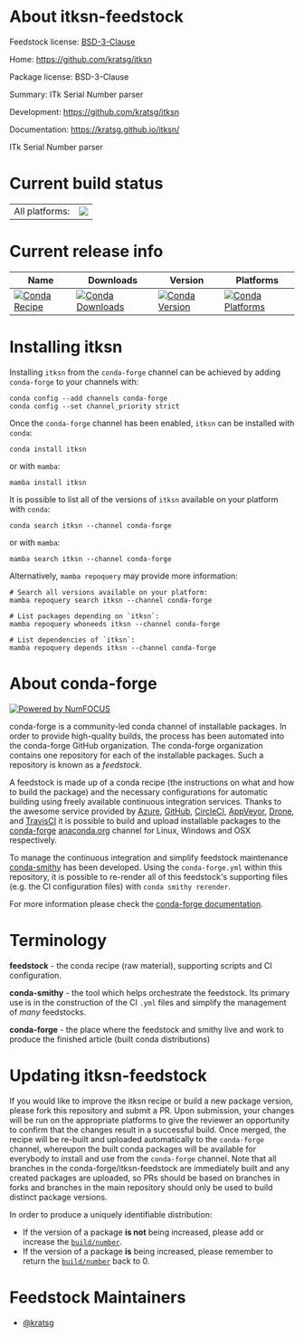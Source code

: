 About itksn-feedstock
=====================

Feedstock license: [BSD-3-Clause](https://github.com/conda-forge/itksn-feedstock/blob/main/LICENSE.txt)

Home: https://github.com/kratsg/itksn

Package license: BSD-3-Clause

Summary: ITk Serial Number parser

Development: https://github.com/kratsg/itksn

Documentation: https://kratsg.github.io/itksn/

ITk Serial Number parser

Current build status
====================


<table><tr><td>All platforms:</td>
    <td>
      <a href="https://dev.azure.com/conda-forge/feedstock-builds/_build/latest?definitionId=18708&branchName=main">
        <img src="https://dev.azure.com/conda-forge/feedstock-builds/_apis/build/status/itksn-feedstock?branchName=main">
      </a>
    </td>
  </tr>
</table>

Current release info
====================

| Name | Downloads | Version | Platforms |
| --- | --- | --- | --- |
| [![Conda Recipe](https://img.shields.io/badge/recipe-itksn-green.svg)](https://anaconda.org/conda-forge/itksn) | [![Conda Downloads](https://img.shields.io/conda/dn/conda-forge/itksn.svg)](https://anaconda.org/conda-forge/itksn) | [![Conda Version](https://img.shields.io/conda/vn/conda-forge/itksn.svg)](https://anaconda.org/conda-forge/itksn) | [![Conda Platforms](https://img.shields.io/conda/pn/conda-forge/itksn.svg)](https://anaconda.org/conda-forge/itksn) |

Installing itksn
================

Installing `itksn` from the `conda-forge` channel can be achieved by adding `conda-forge` to your channels with:

```
conda config --add channels conda-forge
conda config --set channel_priority strict
```

Once the `conda-forge` channel has been enabled, `itksn` can be installed with `conda`:

```
conda install itksn
```

or with `mamba`:

```
mamba install itksn
```

It is possible to list all of the versions of `itksn` available on your platform with `conda`:

```
conda search itksn --channel conda-forge
```

or with `mamba`:

```
mamba search itksn --channel conda-forge
```

Alternatively, `mamba repoquery` may provide more information:

```
# Search all versions available on your platform:
mamba repoquery search itksn --channel conda-forge

# List packages depending on `itksn`:
mamba repoquery whoneeds itksn --channel conda-forge

# List dependencies of `itksn`:
mamba repoquery depends itksn --channel conda-forge
```


About conda-forge
=================

[![Powered by
NumFOCUS](https://img.shields.io/badge/powered%20by-NumFOCUS-orange.svg?style=flat&colorA=E1523D&colorB=007D8A)](https://numfocus.org)

conda-forge is a community-led conda channel of installable packages.
In order to provide high-quality builds, the process has been automated into the
conda-forge GitHub organization. The conda-forge organization contains one repository
for each of the installable packages. Such a repository is known as a *feedstock*.

A feedstock is made up of a conda recipe (the instructions on what and how to build
the package) and the necessary configurations for automatic building using freely
available continuous integration services. Thanks to the awesome service provided by
[Azure](https://azure.microsoft.com/en-us/services/devops/), [GitHub](https://github.com/),
[CircleCI](https://circleci.com/), [AppVeyor](https://www.appveyor.com/),
[Drone](https://cloud.drone.io/welcome), and [TravisCI](https://travis-ci.com/)
it is possible to build and upload installable packages to the
[conda-forge](https://anaconda.org/conda-forge) [anaconda.org](https://anaconda.org/)
channel for Linux, Windows and OSX respectively.

To manage the continuous integration and simplify feedstock maintenance
[conda-smithy](https://github.com/conda-forge/conda-smithy) has been developed.
Using the ``conda-forge.yml`` within this repository, it is possible to re-render all of
this feedstock's supporting files (e.g. the CI configuration files) with ``conda smithy rerender``.

For more information please check the [conda-forge documentation](https://conda-forge.org/docs/).

Terminology
===========

**feedstock** - the conda recipe (raw material), supporting scripts and CI configuration.

**conda-smithy** - the tool which helps orchestrate the feedstock.
                   Its primary use is in the construction of the CI ``.yml`` files
                   and simplify the management of *many* feedstocks.

**conda-forge** - the place where the feedstock and smithy live and work to
                  produce the finished article (built conda distributions)


Updating itksn-feedstock
========================

If you would like to improve the itksn recipe or build a new
package version, please fork this repository and submit a PR. Upon submission,
your changes will be run on the appropriate platforms to give the reviewer an
opportunity to confirm that the changes result in a successful build. Once
merged, the recipe will be re-built and uploaded automatically to the
`conda-forge` channel, whereupon the built conda packages will be available for
everybody to install and use from the `conda-forge` channel.
Note that all branches in the conda-forge/itksn-feedstock are
immediately built and any created packages are uploaded, so PRs should be based
on branches in forks and branches in the main repository should only be used to
build distinct package versions.

In order to produce a uniquely identifiable distribution:
 * If the version of a package **is not** being increased, please add or increase
   the [``build/number``](https://docs.conda.io/projects/conda-build/en/latest/resources/define-metadata.html#build-number-and-string).
 * If the version of a package **is** being increased, please remember to return
   the [``build/number``](https://docs.conda.io/projects/conda-build/en/latest/resources/define-metadata.html#build-number-and-string)
   back to 0.

Feedstock Maintainers
=====================

* [@kratsg](https://github.com/kratsg/)

